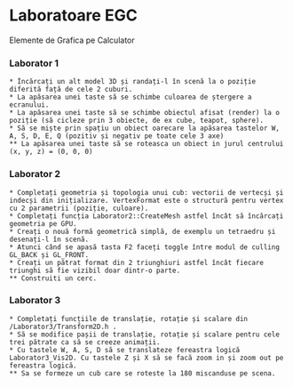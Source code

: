 # Laboratoare EGC
Elemente de Grafica pe Calculator

### Laborator 1
  
    * Încărcați un alt model 3D și randați-l în scenă la o poziție diferită față de cele 2 cuburi.
    * La apăsarea unei taste să se schimbe culoarea de ștergere a ecranului.
    * La apăsarea unei taste să se schimbe obiectul afisat (render) la o poziție (să cicleze prin 3 obiecte, de ex cube, teapot, sphere).
    * Să se miște prin spațiu un obiect oarecare la apăsarea tastelor W, A, S, D, E, Q (pozitiv și negativ pe toate cele 3 axe)
    ** La apăsarea unei taste să se roteasca un obiect in jurul centrului (x, y, z) = (0, 0, 0)

### Laborator 2

    * Completați geometria și topologia unui cub: vectorii de vertecși și indecși din inițializare. VertexFormat este o structură pentru vertex cu 2 parametrii (poziție, culoare).
    * Completați funcția Laborator2::CreateMesh astfel încât să încărcați geometria pe GPU.
    * Creați o nouă formă geometrică simplă, de exemplu un tetraedru și desenați-l în scenă.
    * Atunci când se apasă tasta F2 faceți toggle între modul de culling GL_BACK și GL_FRONT.
    * Creați un pătrat format din 2 triunghiuri astfel încât fiecare triunghi să fie vizibil doar dintr-o parte.
    ** Construiti un cerc.
    
### Laborator 3

    * Completați funcțiile de translație, rotație și scalare din /Laborator3/Transform2D.h .
    * Să se modifice pașii de translație, rotație și scalare pentru cele trei pătrate ca să se creeze animații.
    * Cu tastele W, A, S, D să se translateze fereastra logică Laborator3_Vis2D. Cu tastele Z și X să se facă zoom in și zoom out pe fereastra logică.
    ** Sa se formeze un cub care se roteste la 180 miscanduse pe scena.
